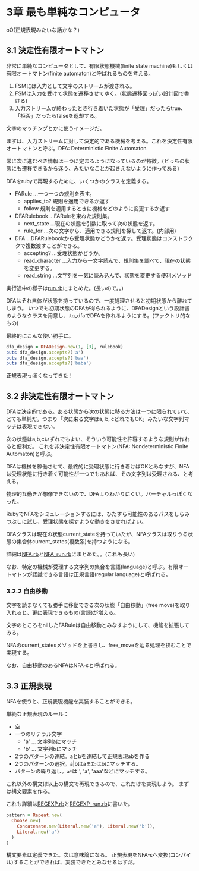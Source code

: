 3章 最も単純なコンピュータ
=================================

oO(正規表現みたいな話かな？)

3.1 決定性有限オートマトン
---------------------------------

非常に単純なコンピュータとして、有限状態機械(finite state machine)もしくは有限オートマトン(finite automaton)と呼ばれるものを考える。

1. FSMには入力として文字のストリームが渡される。
2. FSMは入力を受けて状態を遷移させてゆく。(状態遷移図っぽい設計図で書ける)
3. 入力ストリームが終わったとき行き着いた状態が「受理」だったらtrue、「拒否」だったらfalseを返却する。

文字のマッチングとかに使うイメージだ。

まずは、入力ストリームに対して決定的である機械を考える。これを決定性有限オートマトンと呼ぶ。DFA: Deterministic Finite Automaton

常に次に進むべき情報は一つに定まるようになっているのが特徴。(どっちの状態にも遷移できるから迷う、みたいなことが起きえないように作ってある）

DFAをrubyで再現するために、いくつかのクラスを定義する。

- FARule ...一つ一つの規則を表す。
  - applies_to? 規則を適用できるか返す
  - follow 規則を適用するときに機械をどのように変更するか返す
- DFARulebook ...FARuleを束ねた規則集。
  - next_state ...現在の状態を引数に取って次の状態を返す。
  - rule_for ...次の文字から、適用できる規則を探して返す。(内部用)
- DFA ...DFARulebookから受理状態かどうかを返す。受理状態はコンストラクタで複数渡すことができる。
  - accepting? ...受理状態かどうか。
  - read_character ...入力から一文字読んで、規則集を調べて、現在の状態を変更する。
  - read_string ...文字列を一気に読み込んで、状態を変更する便利メソッド


実行途中の様子は[run.rb](run.rb)にまとめた。(長いので。。)


DFAはそれ自体が状態を持っているので、一度処理させると初期状態から離れてしまう。
いつでも初期状態のDFAが得られるように、DFADesignという設計書のようなクラスを用意し、.to_dfaでDFAを作れるようにする。(ファクトリ的なもの)

最終的にこんな使い勝手に。

```ruby
dfa_design = DFADesign.new(1, [3], rulebook)
puts dfa_design.accepts?('a')
puts dfa_design.accepts?('baa')
puts dfa_design.accepts?('baba')
```

正規表現っぽくなってきた！

3.2 非決定性有限オートマトン
---------------------------

DFAは決定的である。ある状態から次の状態に移る方法は一つに限られていて、とても単純だ。つまり「次に来る文字はa, b, cどれでもOK」みたいな文字列マッチは表現できない。

次の状態はa,b,cいずれでもよい、そういう可能性を許容するような規則が作れると便利だ。
これを非決定性有限オートマトン(NFA: Nondeterministic Finite Automaton)と呼ぶ。

DFAは機械を稼働させて、最終的に受理状態に行き着けばOKとみなすが、NFAは受理状態に行き着く可能性が一つでもあれば、その文字列は受理される、と考える。

物理的な動きが想像できないので、DFAよりわかりにくい。バーチャルっぽくなった。

RubyでNFAをシミュレーションするには、ひたすら可能性のあるパスをしらみつぶしに試し、受理状態を探すような動きをさせればよい。

DFAクラスは現在の状態current_stateを持っていたが、NFAクラスは取りうる状態の集合体current_states(複数系)を持つようになる。

詳細は[NFA.rb](NFA.rb)と[NFA_run.rb](NFA_run.rb)にまとめた。。(これも長い)


なお、特定の機械が受理する文字列の集合を言語(language)と呼ぶ。有限オートマトンが認識できる言語は正規言語(regular language)と呼ばれる。


### 3.2.2 自由移動

文字を読まなくても勝手に移動できる次の状態「自由移動」(free move)を取り入れると、更に表現できるもの(言語)が増える。

文字のところをnilしたFARuleは自由移動とみなすようにして、機能を拡張してみる。

NFAのcurrent_statesメソッドを上書きし、free_moveを辿る処理を挟むことで実現する。

なお、自由移動のあるNFAはNFA-εと呼ばれる。


3.3 正規表現
---------------------

NFAを使うと、正規表現機能を実装することができる。

単純な正規表現のルール：

- 空
- 一つのリテラル文字
  - 'a' ... 文字列aにマッチ
  - 'b' ... 文字列bにマッチ
- 2つのパターンの連結。aとbを連結して正規表現abを作る
- 2つのパターンの選択。a|bはaまたはbにマッチする。
- パターンの繰り返し。`a*`は'', 'a', 'aaa'などにマッチする。

これ以外の構文は以上の構文で再現できるので、これだけを実現しよう。
まずは構文要素を作る。

これも詳細は[REGEXP.rb](REGEXP.rb)と[REGEXP_run.rb](REGEXP_run.rb)に書いた。

```ruby
pattern = Repeat.new(
  Choose.new(
    Concatenate.new(Literal.new('a'), Literal.new('b')),
    Literal.new('a')
  )
)
```

構文要素は定義できた。次は意味論になる。
正規表現をNFA-εへ変換(コンパイル)することができれば、実装できたとみなせるはずだ。


